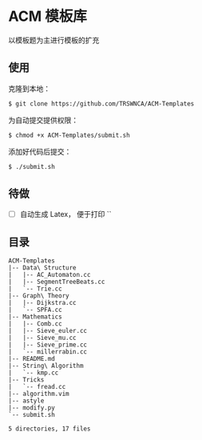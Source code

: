 # ACM 模板库

以模板题为主进行模板的扩充

## 使用

克隆到本地：
```bash
$ git clone https://github.com/TRSWNCA/ACM-Templates
```

为自动提交提供权限：

```bash
$ chmod +x ACM-Templates/submit.sh
```

添加好代码后提交：

```bash
$ ./submit.sh
```

## 待做

- [ ] 自动生成 Latex， 便于打印
``

## 目录

```
ACM-Templates
|-- Data\ Structure
|   |-- AC_Automaton.cc
|   |-- SegmentTreeBeats.cc
|   `-- Trie.cc
|-- Graph\ Theory
|   |-- Dijkstra.cc
|   `-- SPFA.cc
|-- Mathematics
|   |-- Comb.cc
|   |-- Sieve_euler.cc
|   |-- Sieve_mu.cc
|   |-- Sieve_prime.cc
|   `-- millerrabin.cc
|-- README.md
|-- String\ Algorithm
|   `-- kmp.cc
|-- Tricks
|   `-- fread.cc
|-- algorithm.vim
|-- astyle
|-- modify.py
`-- submit.sh

5 directories, 17 files
```

